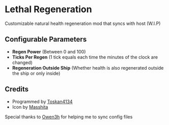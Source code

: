 # Lethal Regeneration

Customizable natural health regeneration mod that syncs with host (W.I.P)

## Configurable Parameters

-   **Regen Power** (Between 0 and 100)
-   **Ticks Per Regen** (1 tick equals each time the minutes of the clock are changed)
-   **Regeneration Outside Ship** (Whether health is also regenerated outside the ship or only inside)

## Credits

-   Programmed by [Toskan4134](https://discordapp.com/users/356817504330448906)
-   Icon by [Masshita](https://discordapp.com/users/680514575992356916)

Special thanks to [Owen3h](https://discordapp.com/users/263377802647175170) for helping me to sync config files
